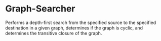 # Graph-Searcher
Performs a depth-first search from the specified source to the specified destination in a given graph, determines if the graph is cyclic, and determines the transitive closure of the graph.
